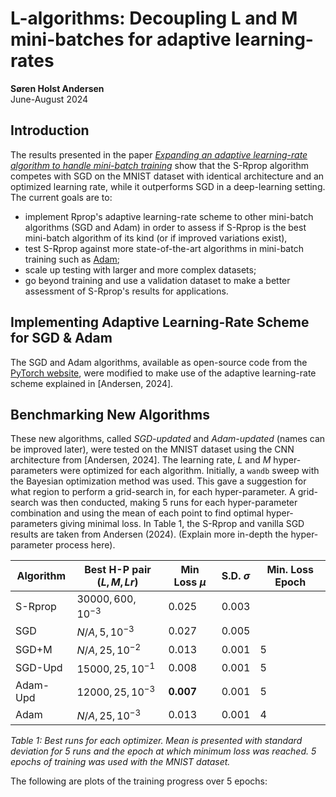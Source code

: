 # **L-algorithms: Decoupling L and M mini-batches for adaptive learning-rates**

**Søren Holst Andersen**  
June-August 2024

## Introduction

The results presented in the paper [*Expanding an adaptive learning-rate algorithm to handle mini-batch training*](http://lup.lub.lu.se/student-papers/record/9166149) show that the S-Rprop algorithm competes with SGD on the MNIST dataset with identical architecture and an optimized learning rate, while it outperforms SGD in a deep-learning setting.  
The current goals are to:

- implement Rprop's adaptive learning-rate scheme to other mini-batch algorithms (SGD and Adam) in order to assess if S-Rprop is the best mini-batch algorithm of its kind (or if improved variations exist),
- test S-Rprop against more state-of-the-art algorithms in mini-batch training such as [Adam](https://arxiv.org/abs/1412.6980);
- scale up testing with larger and more complex datasets;
- go beyond training and use a validation dataset to make a better assessment of S-Rprop's results for applications.

## Implementing Adaptive Learning-Rate Scheme for SGD & Adam

The SGD and Adam algorithms, available as open-source code from the [PyTorch website](https://pytorch.org/docs/stable/optim.html), were modified to make use of the adaptive learning-rate scheme explained in [Andersen, 2024].

## Benchmarking New Algorithms

These new algorithms, called *SGD-updated* and *Adam-updated* (names can be improved later), were tested on the MNIST dataset using the CNN architecture from [Andersen, 2024]. The learning rate, $L$ and $M$ hyper-parameters were optimized for each algorithm. Initially, a `wandb` sweep with the Bayesian optimization method was used. This gave a suggestion for what region to perform a grid-search in, for each hyper-parameter. A grid-search was then conducted, making 5 runs for each hyper-parameter combination and using the mean of each point to find optimal hyper-parameters giving minimal loss.
In Table 1, the S-Rprop and vanilla SGD results are taken from Andersen (2024). (Explain more in-depth the hyper-parameter process here).

| Algorithm  | Best H-P pair $(L, M, Lr)$ | Min Loss $\mu$ | S.D. $\sigma$ | Min. Loss Epoch |
|------------|-----------------------------|----------------|---------------|------------------|
| S-Rprop    | $30000, 600, 10^{-3}$       | $0.025$        | $0.003$       |                  |
| SGD        | $N/A, 5, 10^{-3}$           | $0.027$        | $0.005$       |                  |
| SGD+M  | $N/A, 25, 10^{-2}$          | $0.013$        | $0.001$       | $5$              |
| SGD-Upd| $15000, 25, 10^{-1}$        | $0.008$        | $0.001$       | $5$              |
| Adam-Upd | $12000, 25, 10^{-3}$      | $\mathbf{0.007}$ | $0.001$     | $5$              |
| Adam       | $N/A, 25, 10^{-3}$          | $0.013$        | $0.001$       | $4$              |

*Table 1: Best runs for each optimizer. Mean is presented with standard deviation for 5 runs and the epoch at which minimum loss was reached. 5 epochs of training was used with the MNIST dataset.*

The following are plots of the training progress over 5 epochs:
